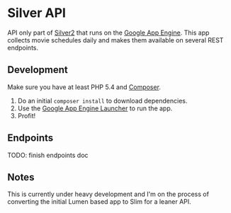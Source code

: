 # Silver API
API only part of [Silver2](https://github.com/Silver2) that runs on the [Google App Engine](https://cloud.google.com/appengine). This app collects movie schedules daily and makes them available on several REST endpoints.

## Development
Make sure you have at least PHP 5.4 and [Composer](https://getcomposer.org/download/).

1. Do an initial `composer install` to download dependencies.
2. Use the [Google App Engine Launcher](https://cloud.google.com/appengine/downloads?hl=en) to run the app.
3. Profit!

## Endpoints
TODO: finish endpoints doc

## Notes
This is currently under heavy development and I'm on the process of converting the initial Lumen based app to Slim for a leaner API.